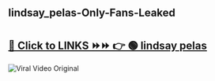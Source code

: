 
 ## lindsay_pelas-Only-Fans-Leaked

# <h2><a href="https://clipsfans.com/lindsay_pelas&ref=git">🔗 Click to LINKS ⏩⏩ 👉 🟢 lindsay pelas </a></h2>

<a href="https://clipsfans.com/lindsay_pelas&ref=git" rel="nofollow" data-target="animated-image.originalLink"><img src="https://i.ibb.co.com/xMMVF88/686577567.gif" alt="Viral Video Original" style="max-width: 100%; display: inline-block;" data-target="animated-image.originalImage"></a>
